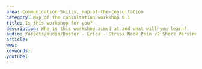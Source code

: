 ```yaml
---
area: Communication Skills, map-of-the-consultation
category: Map of the consultation workshop 0.1
title: Is this workshop for you?
description: Who is this workshop aimed at and what will you learn?
audio: /assets/audio/Doctor - Erica - Stress Neck Pain v2 Short Version.mp3
article: 
www: 
keywords: 
youtube: 
--- 
```

